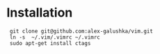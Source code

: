 # Installation

     git clone git@github.com:alex-galushka/vim.git
     ln -s  ~/.vim/.vimrc ~/.vimrc
     sudo apt-get install ctags
